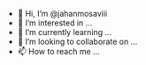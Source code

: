 - 👋 Hi, I’m @jahanmosaviii
- 👀 I’m interested in ...
- 🌱 I’m currently learning ...
- 💞️ I’m looking to collaborate on ...
- 📫 How to reach me ...

<!---
jahanmosaviii/jahanmosaviii is a ✨ special ✨ repository because its `README.md` (this file) appears on your GitHub profile.
You can click the Preview link to take a look at your changes.
--->
